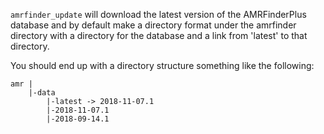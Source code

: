 `amrfinder_update` will download the latest version of the AMRFinderPlus database and by default make a directory format under the amrfinder directory with a directory for the database and a link from 'latest' to that directory.

You should end up with a directory structure something like the following:

    amr |
        |-data
            |-latest -> 2018-11-07.1
            |-2018-11-07.1
            |-2018-09-14.1
        
